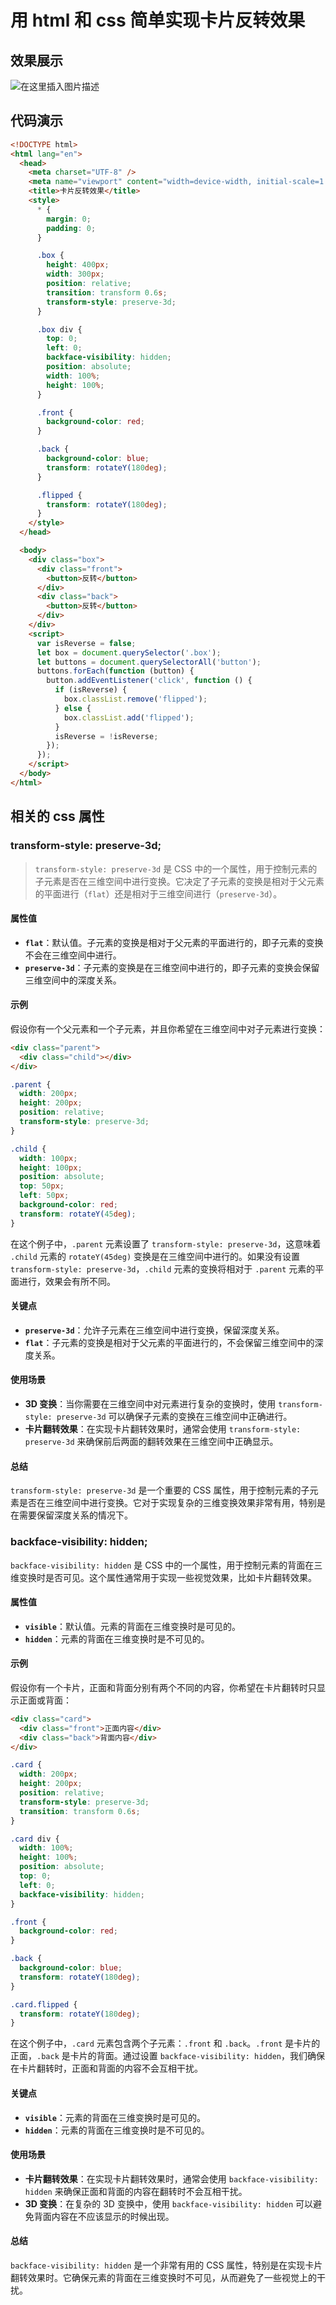 ﻿# 用 html 和 css 简单实现卡片反转效果

## 效果展示

![在这里插入图片描述](/bogs/work.wg.conf.gif)

## 代码演示

```html
<!DOCTYPE html>
<html lang="en">
  <head>
    <meta charset="UTF-8" />
    <meta name="viewport" content="width=device-width, initial-scale=1.0" />
    <title>卡片反转效果</title>
    <style>
      * {
        margin: 0;
        padding: 0;
      }

      .box {
        height: 400px;
        width: 300px;
        position: relative;
        transition: transform 0.6s;
        transform-style: preserve-3d;
      }

      .box div {
        top: 0;
        left: 0;
        backface-visibility: hidden;
        position: absolute;
        width: 100%;
        height: 100%;
      }

      .front {
        background-color: red;
      }

      .back {
        background-color: blue;
        transform: rotateY(180deg);
      }

      .flipped {
        transform: rotateY(180deg);
      }
    </style>
  </head>

  <body>
    <div class="box">
      <div class="front">
        <button>反转</button>
      </div>
      <div class="back">
        <button>反转</button>
      </div>
    </div>
    <script>
      var isReverse = false;
      let box = document.querySelector('.box');
      let buttons = document.querySelectorAll('button');
      buttons.forEach(function (button) {
        button.addEventListener('click', function () {
          if (isReverse) {
            box.classList.remove('flipped');
          } else {
            box.classList.add('flipped');
          }
          isReverse = !isReverse;
        });
      });
    </script>
  </body>
</html>
```

## 相关的 css 属性

### transform-style: preserve-3d;

> `transform-style: preserve-3d` 是 CSS 中的一个属性，用于控制元素的子元素是否在三维空间中进行变换。它决定了子元素的变换是相对于父元素的平面进行（`flat`）还是相对于三维空间进行（`preserve-3d`）。

#### 属性值

- **`flat`**：默认值。子元素的变换是相对于父元素的平面进行的，即子元素的变换不会在三维空间中进行。
- **`preserve-3d`**：子元素的变换是在三维空间中进行的，即子元素的变换会保留三维空间中的深度关系。

#### 示例

假设你有一个父元素和一个子元素，并且你希望在三维空间中对子元素进行变换：

```html
<div class="parent">
  <div class="child"></div>
</div>
```

```css
.parent {
  width: 200px;
  height: 200px;
  position: relative;
  transform-style: preserve-3d;
}

.child {
  width: 100px;
  height: 100px;
  position: absolute;
  top: 50px;
  left: 50px;
  background-color: red;
  transform: rotateY(45deg);
}
```

在这个例子中，`.parent` 元素设置了 `transform-style: preserve-3d`，这意味着 `.child` 元素的 `rotateY(45deg)` 变换是在三维空间中进行的。如果没有设置 `transform-style: preserve-3d`，`.child` 元素的变换将相对于 `.parent` 元素的平面进行，效果会有所不同。

#### 关键点

- **`preserve-3d`**：允许子元素在三维空间中进行变换，保留深度关系。
- **`flat`**：子元素的变换是相对于父元素的平面进行的，不会保留三维空间中的深度关系。

#### 使用场景

- **3D 变换**：当你需要在三维空间中对元素进行复杂的变换时，使用 `transform-style: preserve-3d` 可以确保子元素的变换在三维空间中正确进行。
- **卡片翻转效果**：在实现卡片翻转效果时，通常会使用 `transform-style: preserve-3d` 来确保前后两面的翻转效果在三维空间中正确显示。

#### 总结

`transform-style: preserve-3d` 是一个重要的 CSS 属性，用于控制元素的子元素是否在三维空间中进行变换。它对于实现复杂的三维变换效果非常有用，特别是在需要保留深度关系的情况下。

### backface-visibility: hidden;

`backface-visibility: hidden` 是 CSS 中的一个属性，用于控制元素的背面在三维变换时是否可见。这个属性通常用于实现一些视觉效果，比如卡片翻转效果。

#### 属性值

- **`visible`**：默认值。元素的背面在三维变换时是可见的。
- **`hidden`**：元素的背面在三维变换时是不可见的。

#### 示例

假设你有一个卡片，正面和背面分别有两个不同的内容，你希望在卡片翻转时只显示正面或背面：

```html
<div class="card">
  <div class="front">正面内容</div>
  <div class="back">背面内容</div>
</div>
```

```css
.card {
  width: 200px;
  height: 200px;
  position: relative;
  transform-style: preserve-3d;
  transition: transform 0.6s;
}

.card div {
  width: 100%;
  height: 100%;
  position: absolute;
  top: 0;
  left: 0;
  backface-visibility: hidden;
}

.front {
  background-color: red;
}

.back {
  background-color: blue;
  transform: rotateY(180deg);
}

.card.flipped {
  transform: rotateY(180deg);
}
```

在这个例子中，`.card` 元素包含两个子元素：`.front` 和 `.back`。`.front` 是卡片的正面，`.back` 是卡片的背面。通过设置 `backface-visibility: hidden`，我们确保在卡片翻转时，正面和背面的内容不会互相干扰。

#### 关键点

- **`visible`**：元素的背面在三维变换时是可见的。
- **`hidden`**：元素的背面在三维变换时是不可见的。

#### 使用场景

- **卡片翻转效果**：在实现卡片翻转效果时，通常会使用 `backface-visibility: hidden` 来确保正面和背面的内容在翻转时不会互相干扰。
- **3D 变换**：在复杂的 3D 变换中，使用 `backface-visibility: hidden` 可以避免背面内容在不应该显示的时候出现。

#### 总结

`backface-visibility: hidden` 是一个非常有用的 CSS 属性，特别是在实现卡片翻转效果时。它确保元素的背面在三维变换时不可见，从而避免了一些视觉上的干扰。
